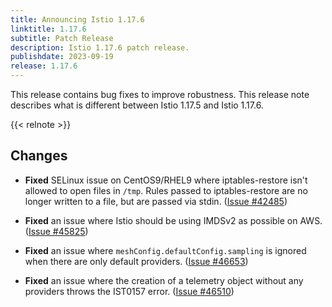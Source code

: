 ```yaml
---
title: Announcing Istio 1.17.6
linktitle: 1.17.6
subtitle: Patch Release
description: Istio 1.17.6 patch release.
publishdate: 2023-09-19
release: 1.17.6
---
```


This release contains bug fixes to improve robustness. This release note describes what is different between Istio 1.17.5 and Istio 1.17.6.

{{< relnote >}}

## Changes

- **Fixed** SELinux issue on CentOS9/RHEL9 where iptables-restore isn't allowed to open files in `/tmp`. Rules passed to iptables-restore are no longer written to a file, but are passed via stdin. ([Issue #42485](https://github.com/istio/istio/issues/42485))

- **Fixed** an issue where Istio should be using IMDSv2 as possible on AWS. ([Issue #45825](https://github.com/istio/istio/issues/45825))

- **Fixed** an issue where `meshConfig.defaultConfig.sampling` is ignored when there are only default providers. ([Issue #46653](https://github.com/istio/istio/issues/46653))

- **Fixed** an issue where the creation of a telemetry object without any providers throws the IST0157 error. ([Issue #46510](https://github.com/istio/istio/issues/46510))
